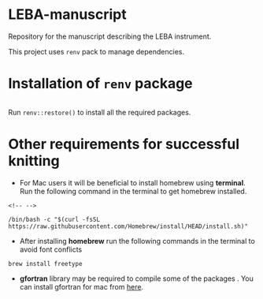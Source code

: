 # LEBA-manuscript

Repository for the manuscript describing the LEBA instrument.

This project uses `renv` pack to manage dependencies.

# Installation of `renv` package

```{install.packages("renv")}

```

Run `renv::restore()` to install all the required packages.

# Other requirements for successful knitting

-   For Mac users it will be beneficial to install homebrew using **terminal**. Run the following command in the terminal to get homebrew installed.

```{=html}
<!-- -->
```
    /bin/bash -c "$(curl -fsSL https://raw.githubusercontent.com/Homebrew/install/HEAD/install.sh)"

-   After installing **homebrew** run the following commands in the terminal to avoid font conflicts

`brew install freetype`

-   **gfortran** library may be required to compile some of the packages . You can install gfortran for mac from [here](https://github.com/fxcoudert/gfortran-for-macOS).
